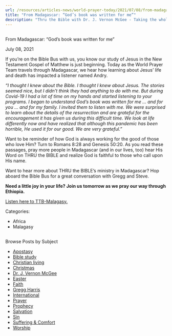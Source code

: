 ```yaml
---
url: /resources/articles-news/world-prayer-today/2021/07/08/from-madagascar-god-s-book-was-written-for-me
title: "From Madagascar: “God’s book was written for me”"
description: "Thru the Bible with Dr. J. Vernon McGee - Taking the whole Word to the whole world"
---
```







## 
 From Madagascar: “God’s book was written for me”


July 08, 2021
![]()




If you’re on the Bible Bus with us, you know our study of Jesus in the New Testament Gospel of Matthew is just beginning. Today as the World Prayer Team travels through Madagascar, we hear how learning about Jesus’ life and death has impacted a listener named Andry. 

*“I thought I knew about the Bible. I thought I knew about Jesus. The stories seemed nice, but I didn’t think they had anything to do with me. But during Covid-19 I had a lot of time on my hands and started listening to your programs. I began to understand God’s book was written for me … and for you … and for my family. I invited them to listen with me. We were surprised to learn about the details of the resurrection and are grateful for the encouragement it has given us during this difficult time. We look at life differently now and have realized that although this pandemic has been horrible, He used it for our good. We are very grateful.”*

Want to be reminder of how God is always working for the good of those who love Him? Turn to Romans 8:28 and Genesis 50:20. As you read these passages, pray more people in Madagascar (and in our lives, too) hear His Word on THRU the BIBLE and realize God is faithful to those who call upon His name.

Want to hear more about THRU the BIBLE’s ministry in Madagascar? Hop aboard the Bible Bus for a great conversation with Gregg and Steve.

**Need a little joy in your life? Join us tomorrow as we pray our way through Ethiopia.**

[Listen here to TTB-Malagasy.](https://ttb.twr.org/home/day,0202/language,PLT) 



Categories: 


* Africa
* Malagasy









## 
 Browse Posts by Subject


* [Apostasy](/resources/articles-news/-in-tags/tags/Apostasy)
* [Bible study](/resources/articles-news/-in-tags/tags/Bible-study)
* [Christian living](/resources/articles-news/-in-tags/tags/Christian-living)
* [Christmas](/resources/articles-news/-in-tags/tags/Christmas)
* [Dr. J. Vernon McGee](/resources/articles-news/-in-tags/tags/Dr-J-Vernon-McGee)
* [Easter](/resources/articles-news/-in-tags/tags/easter)
* [Faith](/resources/articles-news/-in-tags/tags/Faith)
* [Gregg Harris](/resources/articles-news/-in-tags/tags/Gregg-Harris)
* [International](/resources/articles-news/-in-tags/tags/International)
* [Prayer](/resources/articles-news/-in-tags/tags/prayer)
* [Prophecy](/resources/articles-news/-in-tags/tags/Prophecy)
* [Salvation](/resources/articles-news/-in-tags/tags/Salvation)
* [Sin](/resources/articles-news/-in-tags/tags/sin)
* [Suffering & Comfort](/resources/articles-news/-in-tags/tags/Suffering-Comfort)
* [Worship](/resources/articles-news/-in-tags/tags/worship)






